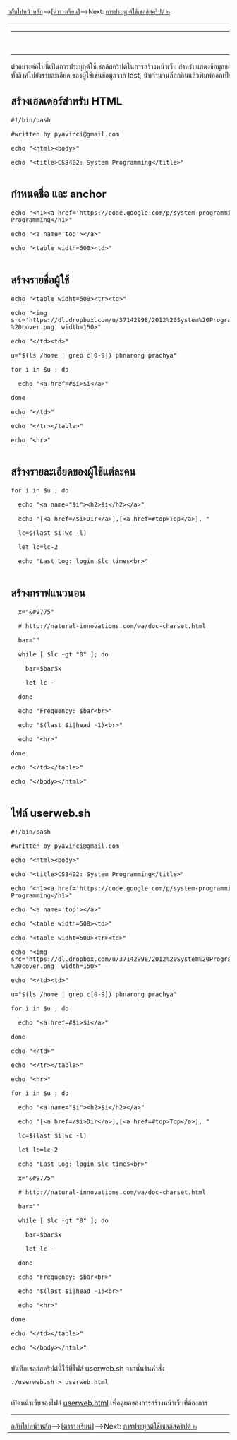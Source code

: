 [กลับไปหน้าหลัก](CourseSchedule2555_2.md)-->[<a href='https://code.google.com/p/system-programming-cs3402-at-crma/wiki/CourseSchedule2555_2#ตารางเรียน_๒๕๕๕/๒'>ตารางเรียน</a>]-->Next: [การประยุกต์ใช้เชลล์สคริปต์ ๒](shellScriptApp2.md)
<table width='500'>
<td>
<hr />
<br>
<hr />
ตัวอย่างต่อไปนี้เป็นการประยุกต์ใช้เชลล์สคริปต์ในการสร้างหน้าเว็บ สำหรับแสดงข้อมูลของผู้ใช้งานบนเครื่องแม่ข่าย 10.134.64.45 โดยจะแสดงรายชื่อของผู้ใช้พร้อมทั้งลิงค์ไปยังรายละเอียด ของผู้ใช้เช่นข้อมูลจาก last, นับจำนวนล็อกอินแล้วพิมพ์ออกเป็นกราฟแนวนอน, แสดงลิงค์ไปยังเว็บไดเร็กทอรี่ของผู้ใช้<br>
<h2>สร้างเฮดเดอร์สำหรับ HTML</h2>
<pre><code>#!/bin/bash<br>
#written by pyavinci@gmail.com<br>
echo "&lt;html&gt;&lt;body&gt;"<br>
echo "&lt;title&gt;CS3402: System Programming&lt;/title&gt;"<br>
</code></pre>
<h2>กำหนดชื่อ และ anchor</h2>
<pre><code>echo "&lt;h1&gt;&lt;a href='https://code.google.com/p/system-programming-cs3402-at-crma/'&gt;CS3402&lt;/a&gt;: System Programming&lt;/h1&gt;"<br>
echo "&lt;a name='top'&gt;&lt;/a&gt;"<br>
echo "&lt;table width=500&gt;&lt;td&gt;"<br>
</code></pre>
<h2>สร้างรายชื่อผู้ใช้</h2>
<pre><code>echo "&lt;table widht=500&gt;&lt;tr&gt;&lt;td&gt;"<br>
echo "&lt;img src='https://dl.dropbox.com/u/37142998/2012%20System%20Programming/References/Books/linux%20system%20programming%20-%20cover.png' width=150&gt;"<br>
echo "&lt;/td&gt;&lt;td&gt;"<br>
u="$(ls /home | grep c[0-9]) phnarong prachya"<br>
for i in $u ; do<br>
  echo "&lt;a href=#$i&gt;$i&lt;/a&gt;"<br>
done<br>
echo "&lt;/td&gt;"<br>
echo "&lt;/tr&gt;&lt;/table&gt;"<br>
echo "&lt;hr&gt;"<br>
</code></pre>

<h2>สร้างรายละเอียดของผู้ใช้แต่ละคน</h2>
<pre><code>for i in $u ; do<br>
  echo "&lt;a name="$i"&gt;&lt;h2&gt;$i&lt;/h2&gt;&lt;/a&gt;"<br>
  echo "[&lt;a href=/$i&gt;Dir&lt;/a&gt;],[&lt;a href=#top&gt;Top&lt;/a&gt;], "<br>
  lc=$(last $i|wc -l)<br>
  let lc=lc-2<br>
  echo "Last Log: login $lc times&lt;br&gt;"<br>
</code></pre>
<h2>สร้างกราฟแนวนอน</h2>
<pre><code>  x="&amp;#9775"<br>
  # http://natural-innovations.com/wa/doc-charset.html<br>
  bar=""<br>
  while [ $lc -gt "0" ]; do<br>
    bar=$bar$x<br>
    let lc--<br>
  done<br>
  echo "Frequency: $bar&lt;br&gt;"<br>
  echo "$(last $i|head -1)&lt;br&gt;"<br>
  echo "&lt;hr&gt;"<br>
done<br>
echo "&lt;/td&gt;&lt;/table&gt;"<br>
echo "&lt;/body&gt;&lt;/html&gt;"<br>
</code></pre>

<h2>ไฟล์ userweb.sh</h2>
<pre><code>#!/bin/bash<br>
#written by pyavinci@gmail.com<br>
echo "&lt;html&gt;&lt;body&gt;"<br>
echo "&lt;title&gt;CS3402: System Programming&lt;/title&gt;"<br>
echo "&lt;h1&gt;&lt;a href='https://code.google.com/p/system-programming-cs3402-at-crma/'&gt;CS3402&lt;/a&gt;: System Programming&lt;/h1&gt;"<br>
echo "&lt;a name='top'&gt;&lt;/a&gt;"<br>
echo "&lt;table width=500&gt;&lt;td&gt;"<br>
echo "&lt;table widht=500&gt;&lt;tr&gt;&lt;td&gt;"<br>
echo "&lt;img src='https://dl.dropbox.com/u/37142998/2012%20System%20Programming/References/Books/linux%20system%20programming%20-%20cover.png' width=150&gt;"<br>
echo "&lt;/td&gt;&lt;td&gt;"<br>
u="$(ls /home | grep c[0-9]) phnarong prachya"<br>
for i in $u ; do<br>
  echo "&lt;a href=#$i&gt;$i&lt;/a&gt;"<br>
done<br>
echo "&lt;/td&gt;"<br>
echo "&lt;/tr&gt;&lt;/table&gt;"<br>
echo "&lt;hr&gt;"<br>
for i in $u ; do<br>
  echo "&lt;a name="$i"&gt;&lt;h2&gt;$i&lt;/h2&gt;&lt;/a&gt;"<br>
  echo "[&lt;a href=/$i&gt;Dir&lt;/a&gt;],[&lt;a href=#top&gt;Top&lt;/a&gt;], "<br>
  lc=$(last $i|wc -l)<br>
  let lc=lc-2<br>
  echo "Last Log: login $lc times&lt;br&gt;"<br>
  x="&amp;#9775"<br>
  # http://natural-innovations.com/wa/doc-charset.html<br>
  bar=""<br>
  while [ $lc -gt "0" ]; do<br>
    bar=$bar$x<br>
    let lc--<br>
  done<br>
  echo "Frequency: $bar&lt;br&gt;"<br>
  echo "$(last $i|head -1)&lt;br&gt;"<br>
  echo "&lt;hr&gt;"<br>
done<br>
echo "&lt;/td&gt;&lt;/table&gt;"<br>
echo "&lt;/body&gt;&lt;/html&gt;"<br>
</code></pre>
บันทึกเชลล์สคริปต์นี้ไว้ที่ไฟล์ userweb.sh จากนั้นรันคำสั่ง<br>
<pre><code>./userweb.sh &gt; userweb.html<br>
</code></pre>
เปิดหน้าเว็บของไฟล์ <a href='http://10.134.64.45/prachya/shell/intermediate/userweb.html'>userweb.html</a> เพื่อดูผลของการสร้างหน้าเว็บที่ต้องการ<br>
<hr />
<a href='CourseSchedule2555_2.md'>กลับไปหน้าหลัก</a>-->[<a href='https://code.google.com/p/system-programming-cs3402-at-crma/wiki/CourseSchedule2555_2#ตารางเรียน_๒๕๕๕/๒'>ตารางเรียน</a>]-->Next: <a href='shellScriptApp2.md'>การประยุกต์ใช้เชลล์สคริปต์ ๒</a>
